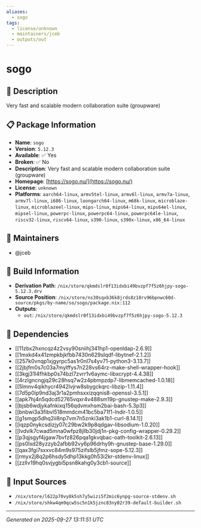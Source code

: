 ```yaml
---
aliases:
  - sogo
tags:
  - license/unknown
  - maintainers/jceb
  - outputs/out
---
```


# sogo

## 📝 Description

Very fast and scalable modern collaboration suite (groupware)

## 📋 Package Information

- **Name**: `sogo`
- **Version**: `5.12.3`
- **Available**: ✅ Yes
- **Broken**: ✅ No
- **Description**: Very fast and scalable modern collaboration suite (groupware)
- **Homepage**: [https://sogo.nu/](https://sogo.nu/)
- **License**: `unknown`
- **Platforms**: `aarch64-linux`, `armv5tel-linux`, `armv6l-linux`, `armv7a-linux`, `armv7l-linux`, `i686-linux`, `loongarch64-linux`, `m68k-linux`, `microblaze-linux`, `microblazeel-linux`, `mips-linux`, `mips64-linux`, `mips64el-linux`, `mipsel-linux`, `powerpc-linux`, `powerpc64-linux`, `powerpc64le-linux`, `riscv32-linux`, `riscv64-linux`, `s390-linux`, `s390x-linux`, `x86_64-linux`
## 👥 Maintainers

- @jceb


## 🔧 Build Information

- **Derivation Path**: `/nix/store/qkmdslr0f13idxbi49bvzpf7f5z6hjpy-sogo-5.12.3.drv`
- **Source Position**: `/nix/store/ns30sqxb36k8jrds8z18rv96bpnwc60d-source/pkgs/by-name/so/sogo/package.nix:112`
- **Outputs**:
  - `out`:  `/nix/store/qkmdslr0f13idxbi49bvzpf7f5z6hjpy-sogo-5.12.3`

## 🔗 Dependencies

- [[11zbx2hxncqz4z2vsy90sniihj341hp1-openldap-2.6.9]]
- [[1mxkd4x41zmpkbjkfbb7430n629slqdf-libytnef-2.1.2]]
- [[257k0vnqp1xjgyrpc5as1r0nl7s4yv71-python3-3.13.7]]
- [[2jbjfm0s7c03a7mylffys7n228vs64rz-make-shell-wrapper-hook]]
- [[3kgj31l4fhkbp0s74bzl7zvrr1v6aymc-libxcrypt-4.4.38]]
- [[4rzlgncngjq29c28hsq7w2z4pbmpzdp7-libmemcached-1.0.18]]
- [[5lmnv4qikhycr4942lvjrw8sbygckqrc-libzip-1.11.4]]
- [[7d5p0ip9nd3aj3r1a2pmhsxxizqqnis8-openssl-3.5.1]]
- [[apk7hj4n5qdcd52765vqxr4v488sm19p-gnustep-make-2.9.3]]
- [[bjsb6wdjykafnkixq156qdvmxhsm2bai-bash-5.3p3]]
- [[bnbwi3a3fibvl518mmdcm41bc5ba71f1-lndir-1.0.5]]
- [[g1smgp5dhq2ii8np7vm7n5znki3ak1b1-curl-8.14.1]]
- [[iqzp0nykcsdizjy07c29bw2k9p8qdgav-libsodium-1.0.20]]
- [[lvdvlk7cwad5mna0wfpz8jllb30jdj1n-pkg-config-wrapper-0.29.2]]
- [[p3qjsgyf4jgaw7bvfz826pqa1gkvqbac-oath-toolkit-2.6.13]]
- [[ps0lxd28yzzyb2afbb92vy6p96drhy9h-gnustep-base-1.29.0]]
- [[qax3fgi7sxxvc84m9s975zifslb5jfmz-sope-5.12.3]]
- [[rmyx2j8q2p6hsdy5dhp13kkg0h53i2kr-stdenv-linux]]
- [[zzllv19hq0svjygbi5psn8kahg0y3cb1-source]]

## 📁 Input Sources

- `/nix/store/l622p70vy8k5sh7y5wizi5f2mic6ynpg-source-stdenv.sh`
- `/nix/store/shkw4qm9qcw5sc5n1k5jznc83ny02r39-default-builder.sh`

---
*Generated on 2025-09-27 13:11:51 UTC*
